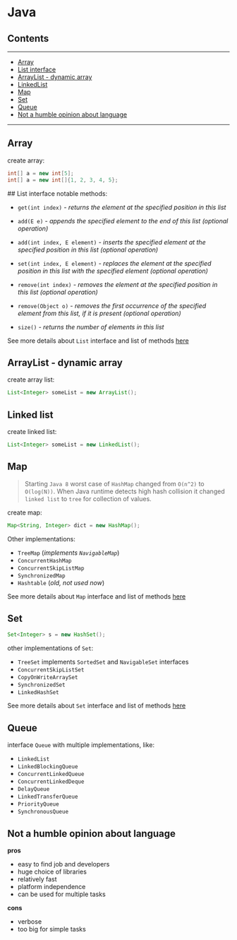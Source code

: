 # Java

## Contents
---
- [Array](#array)
- [List interface](#list)
- [ArrayList - dynamic array](#dynamic-array)
- [LinkedList](#linked-list)
- [Map](#map)
- [Set](#set)
- [Queue](#queue)
- [Not a humble opinion about language](#pros-cons)

---

<div id="array"/>

## Array
create array:
```java
int[] a = new int[5];
int[] a = new int[]{1, 2, 3, 4, 5}; 
```


<div id="list"/>
## List interface
notable methods:

- `get(int index)` - _returns the element at the specified position in this list_

- `add(E e)` - _appends the specified element to the end of this list (optional operation)_

- `add(int index, E element)` - _inserts the specified element at the specified position in this list (optional operation)_

- `set(int index, E element)` - _replaces the element at the specified position in this list with the specified element (optional operation)_

- `remove(int index)` - _removes the element at the specified position in this list (optional operation)_

- `remove(Object o)` - _removes the first occurrence of the specified element from this list, if it is present (optional operation)_

- `size()` - _returns the number of elements in this list_

See more details about `List` interface and list of methods [here](https://docs.oracle.com/javase/8/docs/api/java/util/List.html)


<div id="dynamic-array"/>

## ArrayList - dynamic array
create array list:
```java
List<Integer> someList = new ArrayList();
```

<div id="linked-list"/>

## Linked list
create linked list:
```java
List<Integer> someList = new LinkedList();
```


<div id="map" />
 
## Map
> Starting `Java 8` worst case of `HashMap` changed from `O(n^2)` to `O(log(N))`. 
When Java runtime detects high hash collision it changed `linked list` to `tree` for collection of values. 
 
create map:
```java
Map<String, Integer> dict = new HashMap();
```
Other implementations:

- `TreeMap` (_implements `NavigableMap`_)
- `ConcurrentHashMap`
- `ConcurrentSkipListMap`
- `SynchronizedMap`
- `Hashtable` (_old, not used now_)

See more details about `Map` interface and list of methods [here](https://docs.oracle.com/javase/8/docs/api/java/util/Map.html)


<div id="set" />

## Set
```java
Set<Integer> s = new HashSet();
```
other implementations of `Set`:

- `TreeSet` implements `SortedSet` and `NavigableSet` interfaces
- `ConcurrentSkipListSet`
- `CopyOnWriteArraySet`
- `SynchronizedSet`
- `LinkedHashSet`

See more details about `Set` interface and list of methods [here](https://docs.oracle.com/javase/8/docs/api/java/util/Set.html)


<div id="queue" />

## Queue
interface `Queue` with multiple implementations, like: 

- `LinkedList` 
- `LinkedBlockingQueue`
- `ConcurrentLinkedQueue`
- `ConcurrentLinkedDeque`
- `DelayQueue`
- `LinkedTransferQueue`
- `PriorityQueue`
- `SynchronousQueue`


<div id="pros-cons" />

## Not a humble opinion about language
**pros**

- easy to find job and developers
- huge choice of libraries
- relatively fast
- platform independence
- can be used for multiple tasks 


**cons**

- verbose
- too big for simple tasks

